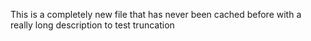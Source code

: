This is a completely new file that has never been cached before with a really long description to test truncation
